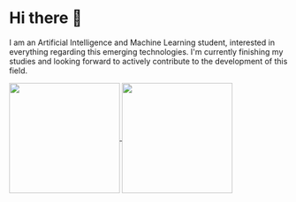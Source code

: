 # Hi there 👋

I am an Artificial Intelligence and Machine Learning student, interested in everything regarding this emerging technologies. I'm currently finishing my studies and looking forward to actively contribute to the development of this field.

<a href="https://github.com/anuraghazra/github-readme-stats">
  <img height=200 align="center" src="https://github-readme-stats.vercel.app/api?include_all_commits=true&username=lorenzobloise&exclude_repo=lorenzobloise&theme=vision-friendly-dark" />
</a>
<a href="https://github.com/anuraghazra/convoychat">
  <img height=200 align="center" src="https://github-readme-stats.vercel.app/api/top-langs?username=lorenzobloise&layout=compact&hide=jupyter%20notebook&theme=vision-friendly-dark" />
</a>
